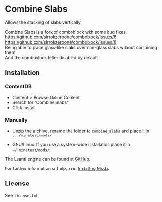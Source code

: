 # Combine Slabs

Allows the stacking of slabs vertically

Combine Slabs is a fork of [comboblock](https://github.com/sirrobzeroone/comboblock) with some bug fixes:
<br>
https://github.com/sirrobzeroone/comboblock/issues/6
<br>
https://github.com/sirrobzeroone/comboblock/issues/8
<br>
Being able to place glass-like slabs over non-glass slabs without combining them
<br>
And the comboblock letter disabled by default

## Installation

### ContentDB

* Content > Browse Online Content
* Search for "Combine Slabs"
* Click Install

### Manually

- Unzip the archive, rename the folder to `combine_slabs` and
place it in `.../minetest/mods/`

- GNU/Linux: If you use a system-wide installation place it in `~/.minetest/mods/`.

The Luanti engine can be found at [GitHub](https://github.com/minetest/minetest).

For further information or help, see: [Installing Mods](https://wiki.luanti.org/Installing_Mods).

## License

See `license.txt`
